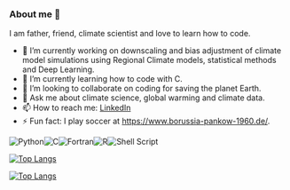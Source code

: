 ### About me 👋
I am father, friend, climate scientist and love to learn how to code.

- 🔭 I’m currently working on downscaling and bias adjustment of climate model simulations using Regional Climate models, statistical methods and Deep Learning. 
- 🌱 I’m currently learning how to code with C.
- 👯 I’m looking to collaborate on coding for saving the planet Earth.
- 💬 Ask me about climate science, global warming and climate data.
- 📫 How to reach me: [LinkedIn](https://www.linkedin.com/in/bijanfallah/)
- ⚡ Fun fact: I play soccer at https://www.borussia-pankow-1960.de/.
  
![Python](https://img.shields.io/badge/python-3670A0?style=for-the-badge&logo=python&logoColor=ffdd54)![C](https://img.shields.io/badge/c-%2300599C.svg?style=for-the-badge&logo=c&logoColor=white)![Fortran](https://img.shields.io/badge/Fortran-%23734F96.svg?style=for-the-badge&logo=fortran&logoColor=white)![R](https://img.shields.io/badge/r-%23276DC3.svg?style=for-the-badge&logo=r&logoColor=white)![Shell Script](https://img.shields.io/badge/shell_script-%23121011.svg?style=for-the-badge&logo=gnu-bash&logoColor=white)

[![Top Langs](https://github-readme-stats.vercel.app/api/top-langs/?username=bijanf&layout=pie)](https://github.com/anuraghazra/github-readme-stats)

[![Top Langs](https://github-readme-stats.vercel.app/api/top-langs/?username=bijanf)](https://github.com/anuraghazra/github-readme-stats)
